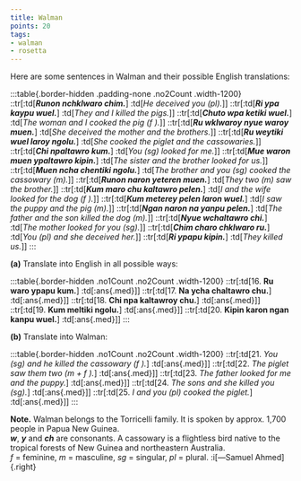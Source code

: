 ```yaml
---
title: Walman
points: 20
tags:
- walman 
- rosetta
---
```


Here are some sentences in Walman and their possible English
translations:

:::table{.border-hidden .padding-none .no2Count .width-1200}
::tr[:td[***Runon nchklwaro chim.***] :td[*He deceived you (pl).*]]
::tr[:td[***Ri ypa kaypu wuel.***] :td[*They and I killed the pigs.*]]
::tr[:td[***Chuto wpa ketiki wuel.***] :td[*The woman and I cooked the pig (f ).*]]
::tr[:td[***Ru wklwaroy nyue waroy muen.***] :td[*She deceived the mother and the brothers.*]]
::tr[:td[***Ru weytiki wuel laroy ngolu.***] :td[*She cooked the piglet and the cassowaries.*]]
::tr[:td[***Chi npaltawro kum.***] :td[*You (sg) looked for me.*]]
::tr[:td[***Mue waron muen ypaltawro kipin.***] :td[*The sister and the brother looked for us.*]]
::tr[:td[***Muen ncha chentiki ngolu.***] :td[*The brother and you (sg) cooked the cassowary (m).*]]
::tr[:td[***Runon naron yeteren muen.***] :td[*They two (m) saw the brother.*]]
::tr[:td[***Kum maro chu kaltawro pelen.***] :td[*I and the wife looked for the dog (f ).*]]
::tr[:td[***Kum meterey pelen laron wuel.***] :td[*I saw the puppy and the pig (m).*]]
::tr[:td[***Ngan naron na yanpu pelen.***] :td[*The father and the son killed the dog (m).*]]
::tr[:td[***Nyue wchaltawro chi.***] :td[*The mother looked for you (sg).*]]
::tr[:td[***Chim charo chklwaro ru.***] :td[*You (pl) and she deceived her.*]]
::tr[:td[***Ri ypapu kipin.***] :td[*They killed us.*]]
:::

**(a)** Translate into English in all possible ways:

:::table{.border-hidden .no1Count .no2Count .width-1200}
::tr[:td[16. **Ru waro ypapu kum.**] :td[:ans{.med}]]
::tr[:td[17. **Na ycha chaltawro chu.**] :td[:ans{.med}]]
::tr[:td[18. **Chi npa kaltawroy chu.**] :td[:ans{.med}]]
::tr[:td[19. **Kum meltiki ngolu.**] :td[:ans{.med}]]
::tr[:td[20. **Kipin karon ngan kanpu wuel.**] :td[:ans{.med}]]
:::

**(b)** Translate into Walman:

:::table{.border-hidden .no1Count .no2Count .width-1200}
::tr[:td[21. *You (sg) and he killed the cassowary (f ).*] :td[:ans{.med}]]
::tr[:td[22. *The piglet saw them two (m + f ).*] :td[:ans{.med}]]
::tr[:td[23. *The father looked for me and the puppy.*] :td[:ans{.med}]]
::tr[:td[24. *The sons and she killed you (sg).*] :td[:ans{.med}]]
::tr[:td[25. *I and you (pl) cooked the piglet.*] :td[:ans{.med}]]
:::

**Note.** Walman belongs to the Torricelli family. It is spoken by approx. 1,700 people in Papua
New Guinea.
<br>***w***, ***y*** and ***ch*** are consonants.
A cassowary is a flightless bird native to the tropical forests of New Guinea and northeastern
Australia.
<br>*f* = feminine, *m* = masculine, *sg* = singular, *pl* = plural. :i[—Samuel Ahmed]{.right}